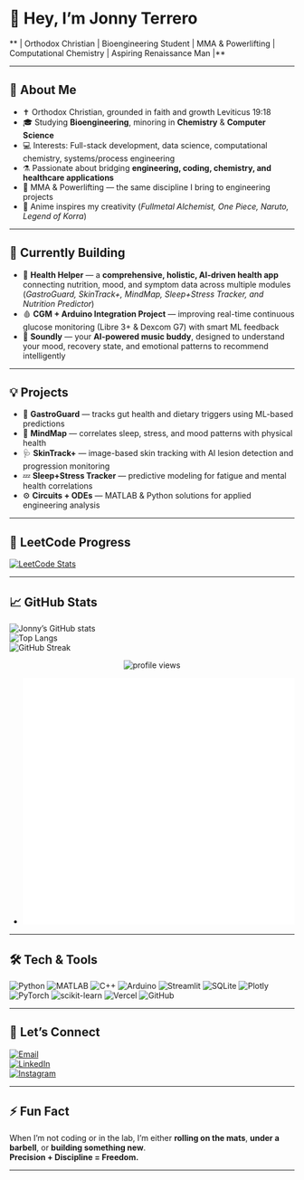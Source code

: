 # 👋 Hey, I’m **Jonny Terrero**  

** | Orthodox Christian | Bioengineering Student | MMA & Powerlifting | Computational Chemistry | Aspiring Renaissance Man |**

---

## 🔬 About Me  
- ✝️ Orthodox Christian, grounded in faith and growth Leviticus 19:18
- 🎓 Studying **Bioengineering**, minoring in **Chemistry** & **Computer Science**  
- 💻 Interests: Full-stack development, data science, computational chemistry, systems/process engineering  
- ⚗️ Passionate about bridging **engineering, coding, chemistry, and healthcare applications**  
- 🥋 MMA & Powerlifting — the same discipline I bring to engineering projects  
- 🎌 Anime inspires my creativity (*Fullmetal Alchemist, One Piece, Naruto, Legend of Korra*)  

---

## 🧠 Currently Building  
- 🧬 **Health Helper** — a **comprehensive, holistic, AI-driven health app** connecting nutrition, mood, and symptom data across multiple modules (*GastroGuard, SkinTrack+, MindMap, Sleep+Stress Tracker, and Nutrition Predictor*)  
- 🩸 **CGM + Arduino Integration Project** — improving real-time continuous glucose monitoring (Libre 3+ & Dexcom G7) with smart ML feedback  
- 🎵 **Soundly** — your **AI-powered music buddy**, designed to understand your mood, recovery state, and emotional patterns to recommend intelligently  

---

## 💡 Projects  
- 🧪 **GastroGuard** — tracks gut health and dietary triggers using ML-based predictions  
- 🧠 **MindMap** — correlates sleep, stress, and mood patterns with physical health  
- 🩺 **SkinTrack+** — image-based skin tracking with AI lesion detection and progression monitoring  
- 💤 **Sleep+Stress Tracker** — predictive modeling for fatigue and mental health correlations  
- ⚙️ **Circuits + ODEs** — MATLAB & Python solutions for applied engineering analysis  



---

## 🧩 LeetCode Progress  
[![LeetCode Stats](https://leetcard.jacoblin.cool/jterrero16?theme=dark&font=Fira%20Code&ext=heatmap)](https://leetcode.com/u/jterrero16/)

---

## 📈 GitHub Stats  

![Jonny’s GitHub stats](https://github-readme-stats.vercel.app/api?username=jonnyterrero&show_icons=true&theme=tokyonight&hide_border=true)  
![Top Langs](https://github-readme-stats.vercel.app/api/top-langs/?username=jonnyterrero&layout=compact&theme=tokyonight&hide_border=true)  
![GitHub Streak](https://streak-stats.demolab.com?user=jonnyterrero&theme=tokyonight&hide_border=true)

<p align="center">
  <img src="https://komarev.com/ghpvc/?username=jonnyterrero&color=blueviolet&style=for-the-badge" alt="profile views"/>
</p>

- ![Metrics](./metrics.svg)
---

## 🛠️ Tech & Tools  

![Python](https://img.shields.io/badge/Python-3776AB?style=for-the-badge&logo=python&logoColor=white)
![MATLAB](https://img.shields.io/badge/MATLAB-orange?style=for-the-badge&logo=mathworks&logoColor=white)
![C++](https://img.shields.io/badge/C++-00599C?style=for-the-badge&logo=c%2B%2B&logoColor=white)
![Arduino](https://img.shields.io/badge/Arduino-00979D?style=for-the-badge&logo=arduino&logoColor=white)
![Streamlit](https://img.shields.io/badge/Streamlit-FF4B4B?style=for-the-badge&logo=streamlit&logoColor=white)
![SQLite](https://img.shields.io/badge/SQLite-07405E?style=for-the-badge&logo=sqlite&logoColor=white)
![Plotly](https://img.shields.io/badge/Plotly-3F4F75?style=for-the-badge&logo=plotly&logoColor=white)
![PyTorch](https://img.shields.io/badge/PyTorch-EE4C2C?style=for-the-badge&logo=pytorch&logoColor=white)
![scikit-learn](https://img.shields.io/badge/scikit--learn-F7931E?style=for-the-badge&logo=scikit-learn&logoColor=white)
![Vercel](https://img.shields.io/badge/Vercel-000000?style=for-the-badge&logo=vercel&logoColor=white)
![GitHub](https://img.shields.io/badge/GitHub-181717?style=for-the-badge&logo=github&logoColor=white)

---

## 🤝 Let’s Connect  

[![Email](https://img.shields.io/badge/Email-0078D4?style=for-the-badge&logo=microsoft-outlook&logoColor=white)](mailto:jterrero16@outlook.com)  
[![LinkedIn](https://img.shields.io/badge/LinkedIn-0A66C2?style=for-the-badge&logo=linkedin&logoColor=white)](https://www.linkedin.com/in/jonathan-terrero-467ba620b/)  
[![Instagram](https://img.shields.io/badge/Instagram-E4405F?style=for-the-badge&logo=instagram&logoColor=white)](https://instagram.com/JuicedupJonnyy)  

---

## ⚡ Fun Fact  
When I’m not coding or in the lab, I’m either **rolling on the mats**, **under a barbell**, or **building something new**.  
**Precision + Discipline = Freedom.**

---

<!---
jonnyterrero/jonnyterrero is a ✨ special ✨ repository because its `README.md` (this file) appears on your GitHub profile.
You can click the Preview link to take a look at your changes.
--->
